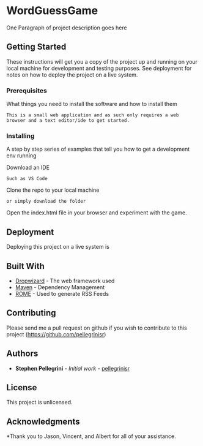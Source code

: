 # WordGuessGame

One Paragraph of project description goes here

## Getting Started

These instructions will get you a copy of the project up and running on your local machine for development and testing purposes. See deployment for notes on how to deploy the project on a live system.

### Prerequisites

What things you need to install the software and how to install them

```
This is a small web application and as such only requires a web browser and a text editor/ide to get started.
```

### Installing

A step by step series of examples that tell you how to get a development env running

Download an IDE

```
Such as VS Code
```

Clone the repo to your local machine

```
or simply download the folder
```

Open the index.html file in your browser and experiment with the game.

## Deployment

Deploying this project on a live system is 

## Built With

* [Dropwizard](http://www.dropwizard.io/1.0.2/docs/) - The web framework used
* [Maven](https://maven.apache.org/) - Dependency Management
* [ROME](https://rometools.github.io/rome/) - Used to generate RSS Feeds

## Contributing

Please send me a pull request on github if you wish to contribute to this project (https://github.com/pellegrinisr)

## Authors

* **Stephen Pellegrini** - *Initial work* - [pellegrinisr](https://github.com/pellegrinisr)

## License

This project is unlicensed.

## Acknowledgments

*Thank you to Jason, Vincent, and Albert for all of your assistance.

